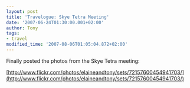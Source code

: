 ```yaml
---
layout: post
title: 'Travelogue: Skye Tetra Meeting'
date: '2007-06-24T01:30:00.001+02:00'
author: Tony
tags:
- travel
modified_time: '2007-08-06T01:05:04.872+02:00'
---
```


Finally posted the photos from the Skye Tetra meeting:

[http://www.flickr.com/photos/elaineandtony/sets/72157600454941703/](http://www.flickr.com/photos/elaineandtony/sets/72157600454941703/)